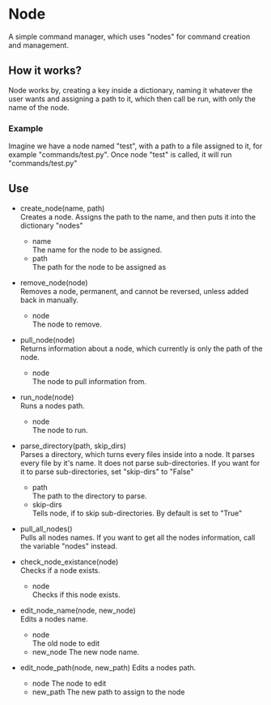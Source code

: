 # Node
A simple command manager, which uses "nodes" for command creation and management.  

## How it works?
Node works by, creating a key inside a dictionary, naming it whatever the user wants and assigning a path to it, which then call be run, with only the name of the node.

### Example
Imagine we have a node named "test", with a path to a file assigned to it, for example "commands/test.py". Once node "test" is called, it will run "commands/test.py"

## Use
- create_node(name, path)  
  Creates a node. Assigns the path to the name, and then puts it into the dictionary "nodes"
  - name  
  The name for the node to be assigned.
  - path  
  The path for the node to be assigned as
  
- remove_node(node)  
  Removes a node, permanent, and cannot be reversed, unless added back in manually.
  - node  
  The node to remove.  
  
- pull_node(node)  
  Returns information about a node, which currently is only the path of the node.
  - node  
  The node to pull information from.

- run_node(node)  
  Runs a nodes path.
  - node  
  The node to run.

- parse_directory(path, skip_dirs)  
  Parses a directory, which turns every files inside into a node. It parses every file by it's name. It does not parse sub-directories. 
  If you want for it to parse sub-directories, set "skip-dirs" to "False"  
  - path  
  The path to the directory to parse.
  - skip-dirs  
  Tells node, if to skip sub-directories. By default is set to "True"
  
- pull_all_nodes()  
  Pulls all nodes names. If you want to get all the nodes information, call the variable "nodes" instead.
 
- check_node_existance(node)  
   Checks if a node exists.
   - node  
   Checks if this node exists.

- edit_node_name(node, new_node)  
  Edits a nodes name.
  - node  
  The old node to edit
  - new_node
  The new node name.

- edit_node_path(node, new_path)
  Edits a nodes path.
  - node
  The node to edit
  - new_path
  The new path to assign to the node
  
  
